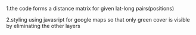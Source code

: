  1.the code forms a distance matrix for given lat-long pairs(positions)
 
 2.styling using javasript for google maps so that only green cover is visible by eliminating the other layers
